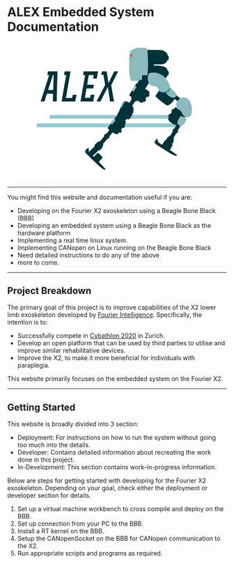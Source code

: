 # ALEX Embedded System Documentation

![Alex logo](img/logo.png "Alex Logo")

---

You might find this website and documentation useful if you are:

- Developing on the Fourier X2 exoskeleton using a Beagle Bone Black (BBB)
- Developing an embedded system using a Beagle Bone Black as the hardware platform
- Implementing a real time linux system.
- Implementing CANopen on Linux running on the Beagle Bone Black
- Need detailed instructions to do any of the above
- more to come.

---

## Project Breakdown

The primary goal of this project is to improve capabilities of the X2 lower limb exoskeleton developed by [Fourier Intelligence](http://www.fftai.com/). Specifically, the intention is to:

* Successfully compete in [Cybathlon 2020](https://cybathlon.ethz.ch/cybathlon-2020.html) in Zurich.
* Develop an open platform that can be used by third parties to utilise and improve similar rehabilitative devices.
* Improve the X2, to make it more beneficial for individuals with paraplegia.

This website primarily focuses on the embedded system on the Fourier X2.

---

## Getting Started
This website is broadly divided into 3 section:

* Deployment: For instructions on how to run the system without going too much into the details. 
* Developer: Contains detailed information about recreating the work done in this project. 
* In-Development: This section contains work-in-progress information.

Below are steps for getting started with developing for the Fourier X2 exoskeleton. Depending on your goal, check either the deployment or developer section for details.

1. Set up a virtual machine workbench to cross compile and deploy on the BBB.
2. Set up connection from your PC to the BBB.
2. Install a RT kernel on the BBB. 
3. Setup the CANopenSocket on the BBB for CANopen communication to the X2.
4. Run appropriate scripts and programs as required. 